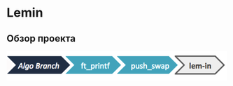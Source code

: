 # Lemin

## Обзор проекта

![alt text](https://github.com/eldaroid/pictures/blob/master/get_next_line/photoeditorsdk-export.png)

